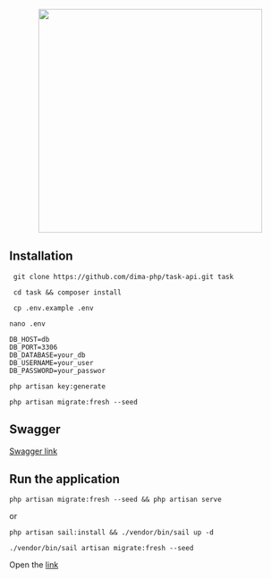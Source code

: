 <p align="center">
<a href="https://app.swaggerhub.com/apis-docs/dima-php/Tasks/1.0.0" target="_blank">
<img src="https://www.publicdomainpictures.net/pictures/240000/velka/hands-holding-task-word.jpg" width="400">
</a>
</p>

## Installation

```shell
 git clone https://github.com/dima-php/task-api.git task
```

```shell
 cd task && composer install
```

```shell
 cp .env.example .env
```

```shell
nano .env
```

```dotenv
DB_HOST=db
DB_PORT=3306
DB_DATABASE=your_db
DB_USERNAME=your_user
DB_PASSWORD=your_passwor
```

```shell
php artisan key:generate
```
```shell
php artisan migrate:fresh --seed

```


## Swagger

[Swagger link](https://app.swaggerhub.com/apis-docs/dima-php/Tasks/1.0.0)

## Run the application

```shell
php artisan migrate:fresh --seed && php artisan serve
```

or

```shell
php artisan sail:install && ./vendor/bin/sail up -d
```
```shell
./vendor/bin/sail artisan migrate:fresh --seed
```

Open the [link](http://localhost)
